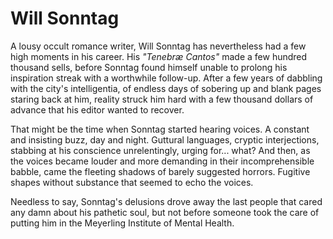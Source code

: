 # Will Sonntag

A lousy occult romance writer, Will Sonntag has nevertheless had a few high
moments in his career. His _"Tenebræ Cantos"_ made a few hundred
thousand sells, before Sonntag found himself unable to prolong his inspiration
streak with a worthwhile follow-up. After a few years of dabbling with the
city's intelligentia, of endless days of sobering up and blank pages staring
back at him, reality struck him hard with a few thousand dollars of advance
that his editor wanted to recover.

That might be the time when Sonntag started hearing voices. A constant and
insisting buzz, day and night. Guttural languages, cryptic interjections,
stabbing at his conscience unrelentingly, urging for... what? And then,
as the voices became louder and more demanding in their incomprehensible
babble, came the fleeting shadows of barely suggested horrors. Fugitive shapes
without substance that seemed to echo the voices.

Needless to say, Sonntag's delusions drove away the last people that cared any
damn about his pathetic soul, but not before someone took the care of putting
him in the Meyerling Institute of Mental Health.
